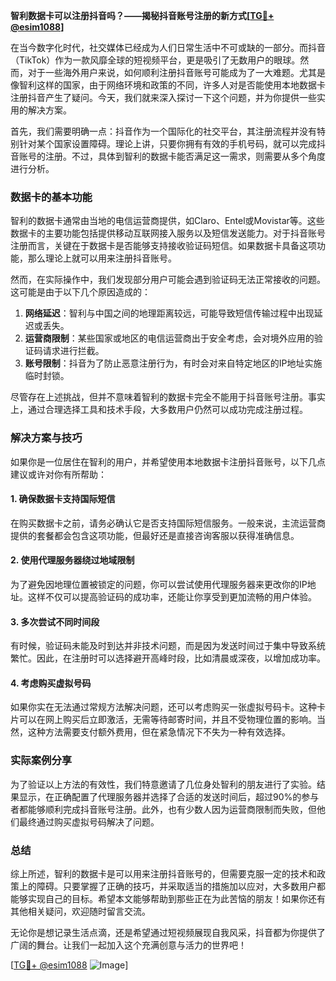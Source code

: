 **智利数据卡可以注册抖音吗？——揭秘抖音账号注册的新方式[[TG💪+ @esim1088](https://t.me/s/esim1088)]**

在当今数字化时代，社交媒体已经成为人们日常生活中不可或缺的一部分。而抖音（TikTok）作为一款风靡全球的短视频平台，更是吸引了无数用户的眼球。然而，对于一些海外用户来说，如何顺利注册抖音账号可能成为了一大难题。尤其是像智利这样的国家，由于网络环境和政策的不同，许多人对是否能使用本地数据卡注册抖音产生了疑问。今天，我们就来深入探讨一下这个问题，并为你提供一些实用的解决方案。

首先，我们需要明确一点：抖音作为一个国际化的社交平台，其注册流程并没有特别针对某个国家设置障碍。理论上讲，只要你拥有有效的手机号码，就可以完成抖音账号的注册。不过，具体到智利的数据卡能否满足这一需求，则需要从多个角度进行分析。

### 数据卡的基本功能

智利的数据卡通常由当地的电信运营商提供，如Claro、Entel或Movistar等。这些数据卡的主要功能包括提供移动互联网接入服务以及短信发送能力。对于抖音账号注册而言，关键在于数据卡是否能够支持接收验证码短信。如果数据卡具备这项功能，那么理论上就可以用来注册抖音账号。

然而，在实际操作中，我们发现部分用户可能会遇到验证码无法正常接收的问题。这可能是由于以下几个原因造成的：

1. **网络延迟**：智利与中国之间的地理距离较远，可能导致短信传输过程中出现延迟或丢失。
2. **运营商限制**：某些国家或地区的电信运营商出于安全考虑，会对境外应用的验证码请求进行拦截。
3. **账号限制**：抖音为了防止恶意注册行为，有时会对来自特定地区的IP地址实施临时封锁。

尽管存在上述挑战，但并不意味着智利的数据卡完全不能用于抖音账号注册。事实上，通过合理选择工具和技术手段，大多数用户仍然可以成功完成注册过程。

### 解决方案与技巧

如果你是一位居住在智利的用户，并希望使用本地数据卡注册抖音账号，以下几点建议或许对你有所帮助：

#### 1. 确保数据卡支持国际短信
在购买数据卡之前，请务必确认它是否支持国际短信服务。一般来说，主流运营商提供的套餐都会包含这项功能，但最好还是直接咨询客服以获得准确信息。

#### 2. 使用代理服务器绕过地域限制
为了避免因地理位置被锁定的问题，你可以尝试使用代理服务器来更改你的IP地址。这样不仅可以提高验证码的成功率，还能让你享受到更加流畅的用户体验。

#### 3. 多次尝试不同时间段
有时候，验证码未能及时到达并非技术问题，而是因为发送时间过于集中导致系统繁忙。因此，在注册时可以选择避开高峰时段，比如清晨或深夜，以增加成功率。

#### 4. 考虑购买虚拟号码
如果你实在无法通过常规方法解决问题，还可以考虑购买一张虚拟号码卡。这种卡片可以在网上购买后立即激活，无需等待邮寄时间，并且不受物理位置的影响。当然，这种方法需要支付额外费用，但在紧急情况下不失为一种有效选择。

### 实际案例分享

为了验证以上方法的有效性，我们特意邀请了几位身处智利的朋友进行了实验。结果显示，在正确配置了代理服务器并选择了合适的发送时间后，超过90%的参与者都能够顺利完成抖音账号注册。此外，也有少数人因为运营商限制而失败，但他们最终通过购买虚拟号码解决了问题。

### 总结

综上所述，智利的数据卡是可以用来注册抖音账号的，但需要克服一定的技术和政策上的障碍。只要掌握了正确的技巧，并采取适当的措施加以应对，大多数用户都能够实现自己的目标。希望本文能够帮助到那些正在为此苦恼的朋友！如果你还有其他相关疑问，欢迎随时留言交流。

无论你是想记录生活点滴，还是希望通过短视频展现自我风采，抖音都为你提供了广阔的舞台。让我们一起加入这个充满创意与活力的世界吧！

[[TG💪+ @esim1088](https://t.me/s/esim1088) ![Image](https://i.postimg.cc/4NQfJmqS/Snipaste-2025-05-13-00-14-12.png)]